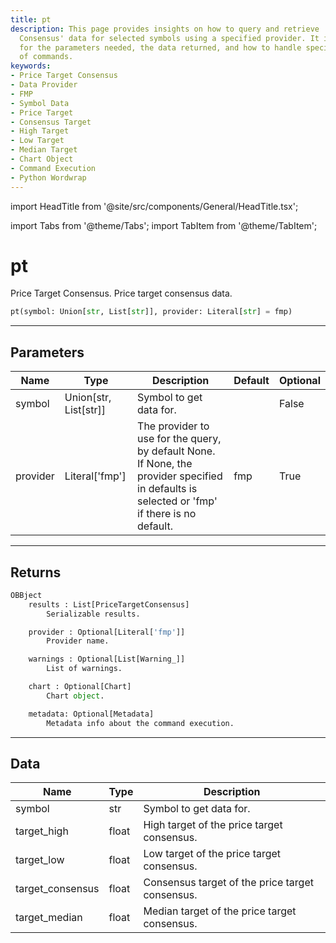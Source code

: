 ```yaml
---
title: pt
description: This page provides insights on how to query and retrieve 'Price Target
  Consensus' data for selected symbols using a specified provider. It includes explanations
  for the parameters needed, the data returned, and how to handle specific sequences
  of commands.
keywords:
- Price Target Consensus
- Data Provider
- FMP
- Symbol Data
- Price Target
- Consensus Target
- High Target
- Low Target
- Median Target
- Chart Object
- Command Execution
- Python Wordwrap
---
```


import HeadTitle from '@site/src/components/General/HeadTitle.tsx';

<HeadTitle title="fa.pt - Reference | OpenBB Platform Docs" />

import Tabs from '@theme/Tabs';
import TabItem from '@theme/TabItem';

# pt

Price Target Consensus. Price target consensus data.

```python wordwrap
pt(symbol: Union[str, List[str]], provider: Literal[str] = fmp)
```

---

## Parameters

<Tabs>
<TabItem value="standard" label="Standard">

| Name | Type | Description | Default | Optional |
| ---- | ---- | ----------- | ------- | -------- |
| symbol | Union[str, List[str]] | Symbol to get data for. |  | False |
| provider | Literal['fmp'] | The provider to use for the query, by default None. If None, the provider specified in defaults is selected or 'fmp' if there is no default. | fmp | True |
</TabItem>

</Tabs>

---

## Returns

```python wordwrap
OBBject
    results : List[PriceTargetConsensus]
        Serializable results.

    provider : Optional[Literal['fmp']]
        Provider name.

    warnings : Optional[List[Warning_]]
        List of warnings.

    chart : Optional[Chart]
        Chart object.

    metadata: Optional[Metadata]
        Metadata info about the command execution.
```

---

## Data

<Tabs>
<TabItem value="standard" label="Standard">

| Name | Type | Description |
| ---- | ---- | ----------- |
| symbol | str | Symbol to get data for. |
| target_high | float | High target of the price target consensus. |
| target_low | float | Low target of the price target consensus. |
| target_consensus | float | Consensus target of the price target consensus. |
| target_median | float | Median target of the price target consensus. |
</TabItem>

</Tabs>
